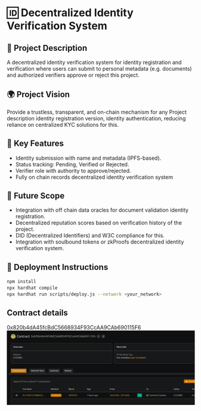 # 🆔 Decentralized Identity Verification System

## 📘 Project Description

A decentralized identity verification system for identity registration and verification where users can submit to personal metadata (e.g. documents) and authorized verifiers approve or reject this project.

## 🌍 Project Vision

Provide a trustless, transparent, and on-chain mechanism for any Project description identity registration version, identity authentication, reducing reliance on centralized KYC solutions for this.

## 🔑 Key Features

- Identity submission with name and metadata (IPFS-based).
- Status tracking: Pending, Verified or Rejected.
- Verifier role with authority to approve/rejected.
- Fully on chain records decentralized identity verification system

## 🚀 Future Scope

- Integration with off chain data oracles for document validation identity registration.
- Decentralized reputation scores based on verification history of the project.
- DID (Decentralized Identifiers) and W3C compliance for this.
- Integration with soulbound tokens or zkProofs decentralized identity verification system.

## 📜 Deployment Instructions

```bash
npm install
npx hardhat compile
npx hardhat run scripts/deploy.js --network <your_network>
```

## Contract details
0x820b4dA45fcBdC5668934F93CcAA9CAb690115F6![alt text](image.png)
